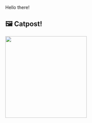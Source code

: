 Hello there!



## 🖼️ Catpost!

<sub>
    <img src="https://cdn2.thecatapi.com/images/MTkwMTA4Mw.jpg" height="256">
</sub>

